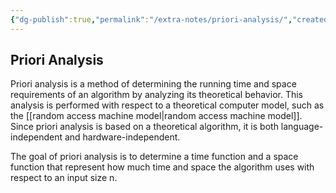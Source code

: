 ```yaml
---
{"dg-publish":true,"permalink":"/extra-notes/priori-analysis/","created":"2024-06-17T18:01:31.978-04:00","updated":"2024-06-17T18:01:57.667-04:00"}
---
```



## Priori Analysis
Priori analysis is a method of determining the running time and space requirements of an algorithm by analyzing its theoretical behavior. This analysis is performed with respect to a theoretical computer model, such as the [[random access machine model\|random access machine model]]. Since priori analysis is based on a theoretical algorithm, it is both language-independent and hardware-independent.

The goal of priori analysis is to determine a time function and a space function that represent how much time and space the algorithm uses with respect to an input size n.